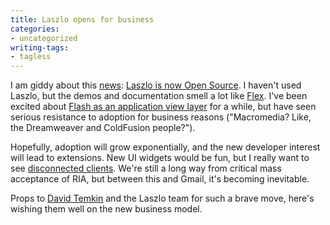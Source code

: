 ```yaml
---
title: Laszlo opens for business
categories:
- uncategorized
writing-tags:
- tagless
---
```


I am giddy about this [news][1]: [Laszlo is now Open Source][2].  I haven't used Laszlo, but the demos and documentation smell a lot like [Flex][3].  I've been excited about [Flash as an application view layer][4] for a while, but have seen serious resistance to adoption for business reasons ("Macromedia?  Like, the Dreamweaver and ColdFusion people?").

   [1]: http://www.theserverside.com/news/thread.tss?thread_id=29237
   [2]: http://www.openlaszlo.com/
   [3]: http://www.macromedia.com/flex/
   [4]: /2003/12/04/moving-the-v-in-mvc-closer-to-the-user.html

Hopefully, adoption will grow exponentially, and the new developer interest will lead to extensions.  New UI widgets would be fun, but I really want to see [disconnected clients][5].  We're still a long way from critical mass acceptance of RIA, but between this and Gmail, it's becoming inevitable.

   [5]: /2003/11/26/client-servers-communicating-with-server-servers-through-clients.html

Props to [David Temkin][6] and the Laszlo team for such a brave move, here's wishing them well on the new business model.

   [6]: http://www.davidtemkin.com/
